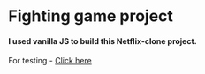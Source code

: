 # Fighting game project

#### I used vanilla JS to build this Netflix-clone project.

For testing - [Click here](https://fighting-game-spsh.netlify.app/)
